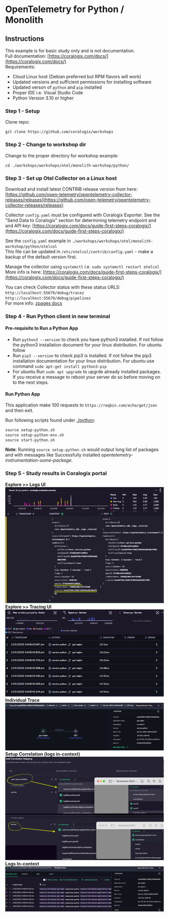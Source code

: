 # OpenTelemetry for Python / Monolith

## Instructions

This example is for basic study only and is not documentation.    
Full documentation: [https://coralogix.com/docs/](https://coralogix.com/docs/)  
Requirements:  
- Cloud Linux host (Debian preferred but RPM flavors will work)  
- Updated versions and sufficient permissions for installing software  
- Updated verson of `python` and `pip` installed 
- Proper IDE i.e. Visual Studio Code 
- Python Version 3.10 or higher  

### Step 1 - Setup
Clone repo:
```
git clone https://github.com/coralogix/workshops
```  

### Step 2 - Change to workshop dir
Change to the proper directory for workshop example:  

```
cd ./workshops/workshops/otel/monolith-workshop/python/
```  

### Step 3 - Set up Otel Collector on a Linux host     
Download and install latest CONTRIB release version from here:  
[https://github.com/open-telemetry/opentelemetry-collector-releases/releases](https://github.com/open-telemetry/opentelemetry-collector-releases/releases)  

Collector `config.yaml` must be configured with Coralogix Exporter. See the "Send Data to Coralogix" section for determining telemetry endpoint and and API key: [https://coralogix.com/docs/guide-first-steps-coralogix/](https://coralogix.com/docs/guide-first-steps-coralogix/)    

See the `config.yaml` example in `./workshops/workshops/otel/monolith-workshop/python/otelcol`  
This file can be updated in `/etc/otelcol/contrib/config.yaml` - make a backup of the default version first.    
  
Manage the collector using `systemctl` i.e. `sudo systemctl restart otelcol`  
More info is here: [https://coralogix.com/docs/guide-first-steps-coralogix/](https://coralogix.com/docs/guide-first-steps-coralogix/)  
  
You can check Collector status with these status URLS:  
`http://localhost:55679/debug/tracez`  
`http://localhost:55679/debug/pipelinez`    
For more info: [zpages docs](https://github.com/open-telemetry/opentelemetry-collector/blob/main/extension/zpagesextension/README.md)  


### Step 4 - Run Python client in new terminal  

#### Pre-requisite to Run a Python App
- Run ```python3 --version``` to check you have python3 installed. If not follow the python3 installation document for your linux distribution. For ubuntu follow
- Run ```pip3 --version``` to check pip3 is installed. If not follow the pip3 installation documentation for your linux distribution. For ubuntu use command ```sudo apt-get install python3-pip```
- For ubuntu Run ```sudo apt upgrade``` to upgrde already installed packages. If you receive a message to reboot your server do so before moving on to the next steps.

#### Run Python App
This application make 100 requests to `https://reqbin.com/echo/get/json` and then exit.

Run following scripts found under [./python](.):
```
source setup-python.sh
source setup-python-env.sh
source start-python.sh
```
**Note**: Running ```source setup-python.sh``` would output long list of packages and with messages like Successfully installed *opentelemetry-instrumentation-some-package*.  

### Step 5 - Study results in Coralogix portal  
  
**Explore >> Logs UI**  
![Logs with Trace and Span Ids](images/LogsWithTraceId.png)
**Explore >> Tracing UI**  
![Traces](images/Traces.png)
**Individual Trace**  
![Trace Map](images/TraceMap.png)
**Setup Correlation (logs in-context)**  
![Setup Correlation](images/SetupCorrelation.png)
**Logs In-context**  
![Trace logs in-context](images/LogsInContext.png)
```